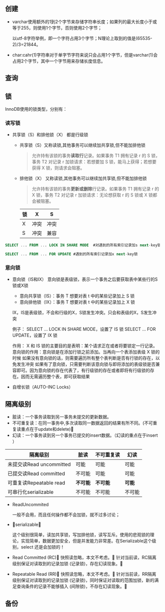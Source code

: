 ## 创建



- varchar使用额外的1到2个字节来存储字符串长度；如果列的最大长度小于或等于255，则使用1个字节，否则使用2个字节；

  ​	以utf-8字符举例，即一个字符占用3个字节；N理论上取到的值是(65535-2)/3=21844。

- char:cahr(1)字符串对于单字节字符来说只会占用1个字节，但是varchar(1)会占用2个字节，其中一个字节用来存储长度信息。

## 查询



## 锁

InnoDB使用的锁类型，分别有：

### 读写锁

- 共享锁（S）和排他锁（X）  都是行级锁

  - 共享锁（S）又称读锁,其他事务可以继续加共享锁,但不能加排他锁

    > 允许持有该锁的事务**读取行**记录。如果事务 T1 拥有记录 r 的 S 锁，事务 T2 对记录 r 加锁请求：若想要加 S 锁，能马上获得；若想要获得 X 锁，则请求会阻塞。

  - 排他锁（X） 又称读锁,其他事务可以继续加共享锁,但不能加排他锁

    > 允许持有该锁的事务**更新或删除**行记录。如果事务 T1 拥有记录 r 的 X 锁，事务 T2 对记录 r 加锁请求：无论想获取 r 的 S 锁或 X 锁都会被阻塞。

    | 锁   | **X** | **S** |
    | ---- | ----- | ----- |
    | X    | 冲突  | 冲突  |
    | S    | 冲突  | 兼容  |

```sql
SELECT ... FROM ... LOCK IN SHARE MODE  #对遇到的所有索引记录加s next-key锁 

SELECT ... FROM ... FOR UPDATE #遇到的所有索引记录加x next-key锁 
```



### 意向锁

- 意向锁（IS和IX）  意向锁是表级锁，表示一个事务之后要获取表中某些行的S锁或X锁

  - 意向共享锁（IS）：事务 T 想要对表 t 中的某些记录加上 S 锁
  - 意向排他锁（IX）：事务 T 想要对表 t 中的某些记录加上 X 锁

  IX，IS是表级锁，不会和行级的X，S锁发生冲突。只会和表级的X，S发生冲突

  例子：
  SELECT ... LOCK IN SHARE MODE，设置了 IS 锁
  SELECT ... FOR UPDATE，设置了 IX 锁

  作用：
  X 和 IS 锁的主要目的是表明：某个请求正在或者将要锁定一行记录。意向锁的作用：意向锁是在添加行锁之前添加。当再向一个表添加表级 X 锁的时候
  如果没有意向锁的话，则需要遍历所有整个表判断是否有行锁的存在，以免发生冲突
  如果有了意向锁，只需要判断该意向锁与即将添加的表级锁是否兼容即可。因为意向锁的存在代表了，有行级锁的存在或者即将有行级锁的存在。因而无需遍历整个表，即可获取结果

- 自增长锁（AUTO-INC Locks）

## 隔离级别

- 脏读：一个事务读取到另一事务未提交的更新数据。
- 不可重复读：在同一事务中,多次读取同一数据返回的结果有所不同。(不可重复读重点在于update和delete)
- 幻读：一个事务读到另一个事务已提交的insert数据。（幻读的重点在于insert ）

| **隔离级别**             | **脏读**   | **不可重复读** | **幻读** |
| ------------------------ | ---------- | -------------- | -------- |
| 未提交读Read uncommitted | 可能       | 可能           | 可能     |
| 已提交读Read committed   | 不可能     | 可能           | 可能     |
| 可重复读Repeatable read  | **不可能** | **不可能**     | **可能** |
| 可串行化serializable     | 不可能     | 不可能         | 不可能   |



- ReadUncommited 

  一般不会用，而且任何操作都不会加锁，就不过多讨论；

- serializable：

  这个级别很简单，读加共享锁，写加排他锁，读写互斥。使用的悲观锁的理论，实现简单，数据更加安全，但是并发能力非常差。在Serializable这个级别，select 还是会加锁的！

- Read Committed (RC)
  快照读忽略，本文不考虑。
  针对当前读，RC隔离级别保证对读取到的记录加锁 (记录锁)，存在幻读现象。

- Repeatable Read (RR)
  快照读忽略，本文不考虑。
  针对当前读，RR隔离级别保证对读取到的记录加锁 (记录锁)，同时保证对读取的范围加锁，新的满足查询条件的记录不能够插入 (间隙锁)，不存在幻读现象。

## 备份

